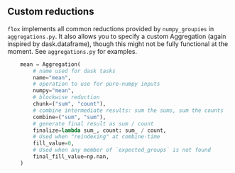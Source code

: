 ## Custom reductions

`flox` implements all common reductions provided by `numpy_groupies` in `aggregations.py`.
It also allows you to specify a custom Aggregation (again inspired by dask.dataframe),
though this might not be fully functional at the moment. See `aggregations.py` for examples.

``` python
    mean = Aggregation(
        # name used for dask tasks
        name="mean",
        # operation to use for pure-numpy inputs
        numpy="mean",
        # blockwise reduction
        chunk=("sum", "count"),
        # combine intermediate results: sum the sums, sum the counts
        combine=("sum", "sum"),
        # generate final result as sum / count
        finalize=lambda sum_, count: sum_ / count,
        # Used when "reindexing" at combine-time
        fill_value=0,
        # Used when any member of `expected_groups` is not found
        final_fill_value=np.nan,
    )
```
